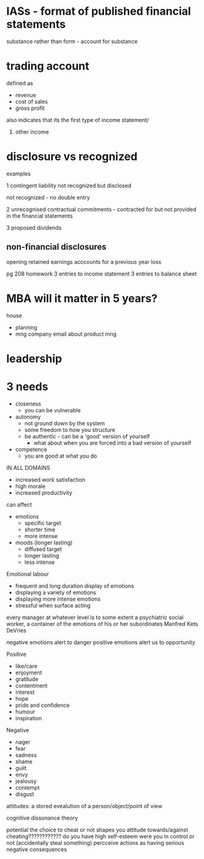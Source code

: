 # IASs - format of published financial statements

substance rather than form - account for substance


# trading account

defined as 
- revenue
- cost of sales
- gross profit

also indicates that its the first type of income statement/

1. other income


# disclosure vs recognized

examples 

1 contingent liability not recognized but disclosed

not recognized - no double entry

2 unrecognised contractual commitments - contracted for but not provided in the financial statements

3 proposed dividends

## non-financial disclosures

opening retained earnings acccounts for a previous year loss

pg 208 homework
3 entries to income statement
3 entries to balance sheet


# MBA will it matter in 5 years?
house 
- planning
- mng company
email about product mng



# leadership

# 3 needs

- closeness
    - you can be vulnerable
- autonomy
    - not ground down by the system
    - some freedom to how you structure
    - be authentic - can be a 'good' version of yourself
        - what about when you are forced into a bad version of yourself
- competence
    - you are good at what you do

IN ALL DOMAINS
- increased work satisfaction
- high morale
- increased productivity

can affect
- emotions
    - specific target
    - shorter time
    - more intense
- moods (longer lasting)
    - diffused target
    - longer lasting
    - less intense

Emotional labour
- frequent and long duration display of emotions
- displaying a variety of emotions
- displaying more intense emotions
- stressful when surface acting


every manager at whatever level is to some extent a psychiatric social worker, a container of the emotions of his or her subordinates
Manfred Kets DeVries


negative emotions alert to danger
positive emotions alert us to opportunity


Positive
- like/care
- enjoyment
- gratitude
- contentment
- interest
- hope
- pride and confidence
- humour
- inspiration

Negative
- nager
- fear
- sadness
- shame
- guilt
- envy
- jealousy
- contempt
- disgust


attitudes: a stored evealution of a person/object/point of view


cognitive dissonance theory

potential the choice to cheat or not shapes you attitude towards/against cheating????????????
do you have high self-esteem
were you in control or not (accidentally steal something)
percceive actions as having serious negative consequences


